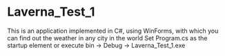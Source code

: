 # Laverna_Test_1
 This is an application implemented in C#, using WinForms, with which you can find out the weather in any city in the world
Set Program.cs as the startup element or execute bin -> Debug -> Laverna_Test_1.exe
